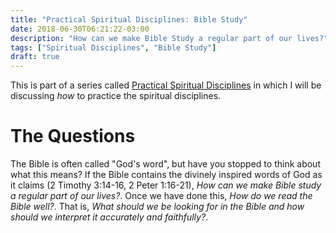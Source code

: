 ```yaml
---
title: "Practical Spiritual Disciplines: Bible Study"
date: 2018-06-30T06:21:22-03:00
description: "How can we make Bible Study a regular part of our lives?"
tags: ["Spiritual Disciplines", "Bible Study"]
draft: true
---
```


This is part of a series called [Practical Spiritual Disciplines](../practical-spiritual-disciplines-why) in which I will be discussing *how* to practice the spiritual disciplines.

# The Questions

The Bible is often called "God's word", but have you stopped to think about what this means? If the Bible contains the divinely inspired words of God as it claims (2 Timothy 3:14-16, 2 Peter 1:16-21), *How can we make Bible study a regular part of our lives?*. Once we have done this, *How do we read the Bible well?*. That is, *What should we be looking for in the Bible and how should we interpret it accurately and faithfully?*. 

